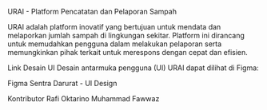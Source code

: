 URAI - Platform Pencatatan dan Pelaporan Sampah

URAI adalah platform inovatif yang bertujuan untuk mendata dan melaporkan jumlah sampah di lingkungan sekitar. Platform ini dirancang untuk memudahkan pengguna dalam melakukan pelaporan serta memungkinkan pihak terkait untuk merespons dengan cepat dan efisien.

Link Desain UI
Desain antarmuka pengguna (UI) URAI dapat dilihat di Figma:

Figma Sentra Darurat - UI Design

Kontributor
Rafi Oktarino
Muhammad Fawwaz

